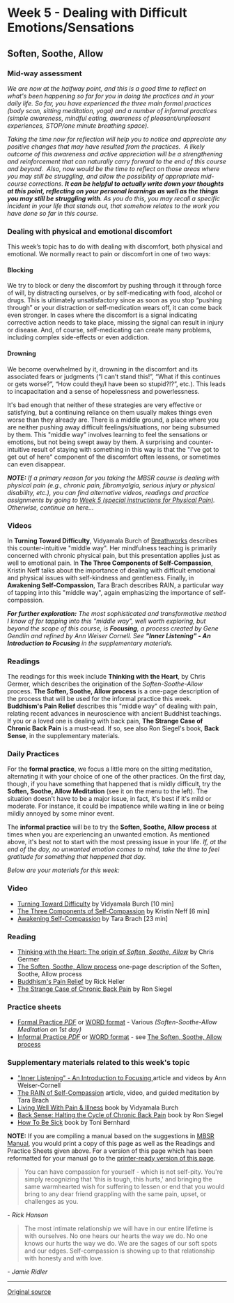 # Week 5 - Dealing with Difficult Emotions/Sensations

## Soften, Soothe, Allow

### Mid-way assessment  
_We are now at the halfway point, and this is a good time to reflect on what's been happening so far for you in doing the practices and in your daily life. So far, you have experienced the three main formal practices (body scan, sitting meditation, yoga) and a number of informal practices (simple awareness, mindful eating, awareness of pleasant/unpleasant experiences, STOP/one minute breathing space)._

_Taking the time now for reflection will help you to notice and appreciate any positive changes that may have resulted from the practices.&nbsp; A likely outcome of this awareness and active appreciation will be a strengthening and reinforcement that can naturally carry forward to the end of this course and beyond. &nbsp;Also, now would be the time to reflect on those areas where you may still be struggling, and allow the possibility of appropriate mid-course corrections. **It can be helpful to actually write down your thoughts at this point, reflecting on your personal learnings as well as the things you may still be struggling with**. As you do this, you may recall a specific incident in your life that stands out, that somehow relates to the work you have done so far in this course._

### Dealing with physical and emotional discomfort  
This week’s topic has to do with dealing with discomfort, both physical and emotional. We normally react to pain or discomfort in one of two ways:

#### Blocking
We try to block or deny the discomfort by pushing through it through force of will, by distracting ourselves, or by self-medicating with food, alcohol or drugs. This is ultimately unsatisfactory since as soon as you stop “pushing through” or your distraction or self-medication wears off, it can come back even stronger. In cases where the discomfort is a signal indicating corrective action needs to take place, missing the signal can result in injury or disease. And, of course, self-medicating can create many problems, including complex side-effects or even addiction.

#### Drowning
We become overwhelmed by it, drowning in the discomfort and its associated fears or judgments (“I can’t stand this!”, “What if this continues or gets worse?”, “How could they/I have been so stupid?!?”, etc.). This leads to incapacitation and a sense of hopelessness and powerlessness.

It's bad enough that neither of these strategies are very effective or satisfying, but a continuing reliance on them usually makes things even worse than they already are. There is a middle ground, a place where you are neither pushing away difficult feelings/situations, nor being subsumed by them. This "middle way" involves learning to feel the sensations or emotions, but not being swept away by them. A surprising and counter-intuitive result of staying with something in this way is that the "I've got to get out of here" component of the discomfort often lessens, or sometimes can even disappear.

_**NOTE:** If a primary reason for you taking the MBSR course is dealing with physical pain (e.g., chronic pain, fibromyalgia, serious injury or physical disability, etc.), you can find alternative videos, readings and practice assignments by going to [Week 5 (special instructions for Physical Pain)][22]. Otherwise, continue on here..._

### Videos  
In **Turning Toward Difficulty**, Vidyamala Burch of [Breathworks][38] describes this counter-intuitive "middle way". Her mindfulness teaching is primarily concerned with chronic physical pain, but this presentation applies just as well to emotional pain. In **The Three Components of Self-Compassion**, Kristin Neff talks about the importance of dealing with difficult emotional and physical issues with self-kindness and gentleness. Finally, in **Awakening Self-Compassion**, Tara Brach describes RAIN, a particular way of tapping into this "middle way", again emphasizing the importance of self-compassion.

_**For further exploration:** The most sophisticated and transformative method I know of for tapping into this "middle way", well worth exploring, but beyond the scope of this course, is **Focusing**, a process created by Gene Gendlin and refined by Ann Weiser Cornell. See **"Inner Listening" \- An Introduction to Focusing** in the supplementary materials._

### Readings  
The readings for this week include **Thinking with the Heart**, by Chris Germer, which describes the origination of the _Soften-Soothe-Allow_ process. **The Soften, Soothe, Allow process** is a one-page description of the process that will be used for the informal practice this week. **Buddhism's Pain Relief** describes this "middle way" of dealing with pain, relating recent advances in neuroscience with ancient Buddhist teachings. If you or a loved one is dealing with back pain, **The Strange Case of Chronic Back Pain** is a must-read. If so, see also Ron Siegel's book, **Back Sense**, in the supplementary materials.

### Daily Practices
For the **formal practice**, we focus a little more on the sitting meditation, alternating it with your choice of one of the other practices. On the first day, though, if you have something that happened that is mildly difficult, try the **Soften, Soothe, Allow Meditation** (see it on the menu to the left). The situation doesn't have to be a major issue, in fact, it's best if it's mild or moderate. For instance, it could be impatience while waiting in line or being mildly annoyed by some minor event.

The **informal practice** will be to try the **Soften, Soothe, Allow process** at times when you are experiencing an unwanted emotion. As mentioned above, it's best not to start with the most pressing issue in your life. _If, at the end of the day, no unwanted emotion comes to mind, take the time to feel gratitude for something that happened that day._

_Below are your materials for this week:_

### Video
* [Turning Toward Difficulty][39] by Vidyamala Burch [10 min]  
* [The Three Components of Self-Compassion][40] by Kristin Neff [6 min]  
* [Awakening Self-Compassion][41] by Tara Brach [23 min]  

### Reading  
* [Thinking with the Heart: The origin of _Soften, Soothe, Allow_][42] by Chris Germer  
* [The Soften, Soothe, Allow process][43] one-page description of the Soften, Soothe, Allow process  
* [Buddhism's Pain Relief][44] by Rick Heller  
* [The Strange Case of Chronic Back Pain][45] by Ron Siegel  

### Practice sheets  
* [Formal Practice _PDF_][46] or [WORD format][47] \- Various _(Soften-Soothe-Allow Meditation on 1st day)_  
* [Informal Practice _PDF_][48] or [WORD format][49] \- see [The Soften, Soothe, Allow process][43]  

### Supplementary materials related to this week's topic  
* ["Inner Listening" \- An Introduction to Focusing ][50] article and videos by Ann Weiser-Cornell  
* [The RAIN of Self-Compassion][51] article, video, and guided meditation by Tara Brach  
* [Living Well With Pain &amp; Illness][52] book by Vidyamala Burch  
* [Back Sense: Halting the Cycle of Chronic Back Pain][53] book by Ron Siegel  
* [How To Be Sick][54] book by Toni Bernhard  

**NOTE:** If you are compiling a manual based on the suggestions in [MBSR Manual][16], you would print a copy of this page as well as the Readings and Practice Sheets given above. For a version of this page which has been reformatted for your manual go to the [printer-ready version of this page][55].

> You can have compassion for yourself - which is not self-pity. You're simply recognizing that 'this is tough, this hurts,' and bringing the same warmhearted wish for suffering to lessen or end that you would bring to any dear friend grappling with the same pain, upset, or challenges as you.

\- _Rick Hanson_

  

> The most intimate relationship we will have in our entire lifetime is with ourselves. No one hears our hearts the way we do. No one knows our hurts the way we do. We are the sages of our soft spots and our edges. Self-compassion is showing up to that relationship with honesty and with love.

\- _Jamie Ridler_

[1]: http://palousemindfulness.com/art/docbox-translate-flip.jpg
[2]: http://palousemindfulness.com/art/clouds1_middle_570x22.jpg
[3]: http://palousemindfulness.com/art/logo-youtube_22.gif
[4]: http://palousemindfulness.com/art/logo-facebook_22.gif
[5]: http://palousemindfulness.com/art/clouds2_title_950x115.jpg
[6]: index.html
[7]: testimonials/index.html
[8]: graduates.html
[9]: resources.html
[10]: contact.html
[11]: quotes.html
[12]: whats-new.html
[13]: selfguidedMBSR_ataglance.html
[14]: selfguidedMBSR_week0.html
[15]: selfguidedMBSR_gettingstarted.html
[16]: selfguidedMBSR_manual.html
[17]: selfguidedMBSR_week1.html
[18]: selfguidedMBSR_week2.html
[19]: selfguidedMBSR_week3.html
[20]: selfguidedMBSR_week4.html
[21]: selfguidedMBSR_week5.html
[22]: selfguidedMBSR_week5b.html
[23]: selfguidedMBSR_week6.html
[24]: selfguidedMBSR_week7.html
[25]: selfguidedMBSR_week8.html
[26]: selfguidedMBSR_certificate.html
[27]: guidedmeditations.html
[28]: meditations/bodyscan.html
[29]: meditations/sittingmeditation.html
[30]: meditations/yoga1.html
[31]: meditations/yoga2.html
[32]: meditations/soften-soothe-allow.html
[33]: meditations/RAIN.html
[34]: meditations/mountain.html
[35]: meditations/lake.html
[36]: meditations/lovingkindness.html
[37]: meditations/silent30min.html
[38]: http://www.breathworks-mindfulness.org.uk/aboutbreathworks
[39]: https://www.youtube.com/watch?v=8aAATYSvNjc&amp;list=PLbiVpU59JkVbc7uBsZRy1TEAfl3puCRFP&amp;index=1
[40]: https://www.youtube.com/watch?v=w3aba1ok5lE&amp;index=2&amp;list=PLbiVpU59JkVbc7uBsZRy1TEAfl3puCRFP
[41]: https://www.youtube.com/watch?v=yXIOHYxllbc&amp;index=3&amp;list=PLbiVpU59JkVbc7uBsZRy1TEAfl3puCRFP
[42]: docs/thinking-with-the-heart.pdf
[43]: docs/soften-soothe-allow.pdf
[44]: docs/buddhism-pain.pdf
[45]: docs/siegel-backpain.pdf
[46]: practice/week5-formal.pdf
[47]: practice/week5-formal.docx
[48]: practice/week5-informal.pdf
[49]: practice/week5-informal.docx
[50]: http://palousemindfulness.com/graduates/2016-01.html
[51]: https://www.tarabrach.com/selfcompassion1/
[52]: http://www.amazon.com/Living-Well-Pain-Illness-Suffering/dp/1591797470
[53]: http://www.amazon.com/Back-Sense-Revolutionary-Approach-Halting/dp/0767905814
[54]: http://www.amazon.com/How-Sick-Buddhist-Inspired-Chronically-Caregivers/dp/0861716264
[55]: docs/manualMBSRweek5.pdf
[56]: http://palousemindfulness.com/art/123rf_soften_170.jpg
[57]: quotes.html#selfguidedMBSR_week5 "more quotes"
  
---
[Original source](http://palousemindfulness.com/selfguidedMBSR_week5.html "Permalink to MBSR week 5")
